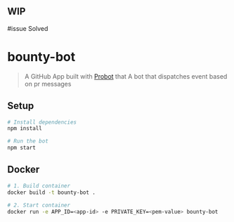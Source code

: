 ## WIP
#issue Solved
# bounty-bot

> A GitHub App built with [Probot](https://github.com/probot/probot) that A bot that dispatches event based on pr messages

## Setup

```sh
# Install dependencies
npm install

# Run the bot
npm start
```

## Docker

```sh
# 1. Build container
docker build -t bounty-bot .

# 2. Start container
docker run -e APP_ID=<app-id> -e PRIVATE_KEY=<pem-value> bounty-bot
```
